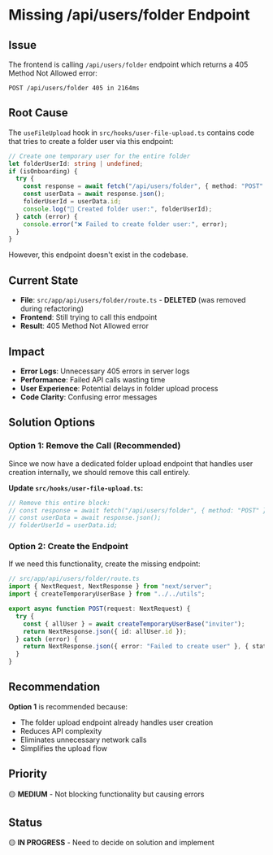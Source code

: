 # Missing /api/users/folder Endpoint

## Issue
The frontend is calling `/api/users/folder` endpoint which returns a 405 Method Not Allowed error:

```
POST /api/users/folder 405 in 2164ms
```

## Root Cause
The `useFileUpload` hook in `src/hooks/user-file-upload.ts` contains code that tries to create a folder user via this endpoint:

```typescript
// Create one temporary user for the entire folder
let folderUserId: string | undefined;
if (isOnboarding) {
  try {
    const response = await fetch("/api/users/folder", { method: "POST" });
    const userData = await response.json();
    folderUserId = userData.id;
    console.log("👤 Created folder user:", folderUserId);
  } catch (error) {
    console.error("❌ Failed to create folder user:", error);
  }
}
```

However, this endpoint doesn't exist in the codebase.

## Current State
- **File**: `src/app/api/users/folder/route.ts` - **DELETED** (was removed during refactoring)
- **Frontend**: Still trying to call this endpoint
- **Result**: 405 Method Not Allowed error

## Impact
- **Error Logs**: Unnecessary 405 errors in server logs
- **Performance**: Failed API calls wasting time
- **User Experience**: Potential delays in folder upload process
- **Code Clarity**: Confusing error messages

## Solution Options

### Option 1: Remove the Call (Recommended)
Since we now have a dedicated folder upload endpoint that handles user creation internally, we should remove this call entirely.

**Update `src/hooks/user-file-upload.ts`:**
```typescript
// Remove this entire block:
// const response = await fetch("/api/users/folder", { method: "POST" });
// const userData = await response.json();
// folderUserId = userData.id;
```

### Option 2: Create the Endpoint
If we need this functionality, create the missing endpoint:

```typescript
// src/app/api/users/folder/route.ts
import { NextRequest, NextResponse } from "next/server";
import { createTemporaryUserBase } from "../../utils";

export async function POST(request: NextRequest) {
  try {
    const { allUser } = await createTemporaryUserBase("inviter");
    return NextResponse.json({ id: allUser.id });
  } catch (error) {
    return NextResponse.json({ error: "Failed to create user" }, { status: 500 });
  }
}
```

## Recommendation
**Option 1** is recommended because:
- The folder upload endpoint already handles user creation
- Reduces API complexity
- Eliminates unnecessary network calls
- Simplifies the upload flow

## Priority
🟡 **MEDIUM** - Not blocking functionality but causing errors

## Status
🟡 **IN PROGRESS** - Need to decide on solution and implement

